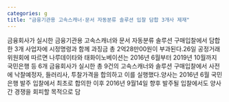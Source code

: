 ```yaml
---
categories: g
title: "금융기관용 고속스캐너·문서 자동분류 솔루션 입찰 담합 3개사 제재"
---
```

금융회사가 실시한 금융기관용 고속스캐너와 문서 자동분류 솔루션 구매입찰에서 담합한 3개 사업자에 시정명령과 함께 과징금 총 2억28만00원이 부과된다.26일 공정거래위원회에 따르면 나루데이타와 태화이노베이션는 2016년 6월부터 2019년 10월까지 국민은행 등 6개 금융회사가 실시한 총 9건의 고속스캐너와 솔루션 구매입찰에서 사전에 낙찰예정자, 들러리사, 투찰가격을 합의하고 이를 실행했다.양사는 2016년 6월 국민은행 발주 입찰에서 최초로 합의한 이후 2016년 9월14일 향후 발주될 입찰에서도 양사간 경쟁을 회피할 목적으로 담